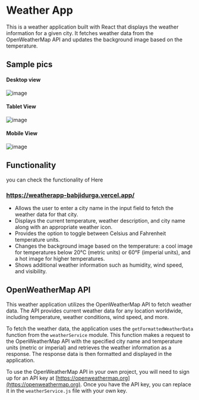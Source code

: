 # Weather App

This is a weather application built with React that displays the weather information for a given city. It fetches weather data from the OpenWeatherMap API and updates the background image based on the temperature.

## Sample pics

#### Desktop view
![image](https://github.com/Babjidurga/weatherapp/assets/113676689/9efe9079-2d0c-4953-872d-63fbbe339d89)
#### Tablet View
![image](https://github.com/Babjidurga/weatherapp/assets/113676689/a31c340d-9c9f-4e36-b380-bdd6bb2f36ae)
#### Mobile View
![image](https://github.com/Babjidurga/weatherapp/assets/113676689/beacca53-9ef5-453b-973f-2b3be4431e84)

## Functionality

you can check the functionality of Here 
### https://weatherapp-babjidurga.vercel.app/

- Allows the user to enter a city name in the input field to fetch the weather data for that city.
- Displays the current temperature, weather description, and city name along with an appropriate weather icon.
- Provides the option to toggle between Celsius and Fahrenheit temperature units.
- Changes the background image based on the temperature: a cool image for temperatures below 20°C (metric units) or 60°F (imperial units), and a hot image for higher temperatures.
- Shows additional weather information such as humidity, wind speed, and visibility.

## OpenWeatherMap API

This weather application utilizes the OpenWeatherMap API to fetch weather data. The API provides current weather data for any location worldwide, including temperature, weather conditions, wind speed, and more.

To fetch the weather data, the application uses the `getFormattedWeatherData` function from the `weatherService` module. This function makes a request to the OpenWeatherMap API with the specified city name and temperature units (metric or imperial) and retrieves the weather information as a response. The response data is then formatted and displayed in the application.

To use the OpenWeatherMap API in your own project, you will need to sign up for an API key at [https://openweathermap.org](https://openweathermap.org). Once you have the API key, you can replace it in the `weatherService.js` file with your own key.

